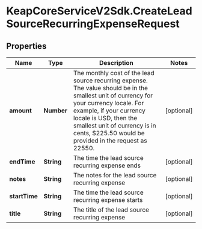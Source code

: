 # KeapCoreServiceV2Sdk.CreateLeadSourceRecurringExpenseRequest

## Properties

Name | Type | Description | Notes
------------ | ------------- | ------------- | -------------
**amount** | **Number** | The monthly cost of the lead source recurring expense. The value should be in the smallest unit of currency for your currency locale. For example, if your currency locale is USD, then the smallest unit of currency is in cents, $225.50 would be provided in the request as 22550. | [optional] 
**endTime** | **String** | The time the lead source recurring expense ends | [optional] 
**notes** | **String** | The notes for the lead source recurring expense | [optional] 
**startTime** | **String** | The time the lead source recurring expense starts | [optional] 
**title** | **String** | The title of the lead source recurring expense | [optional] 


